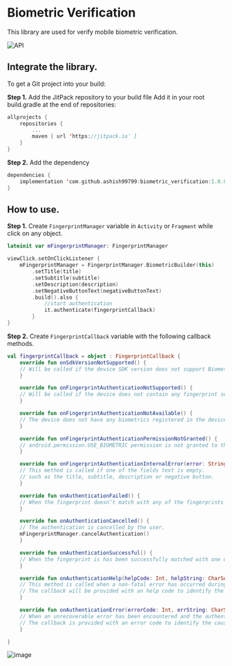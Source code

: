 # Biometric Verification
This library are used for verify mobile biometric verification.

<img src="https://img.shields.io/badge/API-24%2B-blue.svg?style=flat" style="max-width:100%;" alt="API" data-canonical-src="https://img.shields.io/badge/API-23%2B-blue.svg?style=flat" style="max-width:100%;">

## Integrate the library.
To get a Git project into your build:

<b>Step 1.</b> Add the JitPack repository to your build file
Add it in your root build.gradle at the end of repositories:

```kotlin
allprojects {
	repositories {
		...
		maven { url 'https://jitpack.io' }
	}
}
```

<b>Step 2.</b> Add the dependency

```kotlin
dependencies {
	implementation 'com.github.ashish99799:biometric_verification:1.0.0'
}
```

## How to use.

<b>Step 1.</b> Create `FingerprintManager` variable in `Activity` or `Fragment` while click on any object.

```kotlin
lateinit var mFingerprintManager: FingerprintManager

viewClick.setOnClickListener {
	mFingerprintManager = FingerprintManager.BiometricBuilder(this)
		.setTitle(title)
		.setSubtitle(subtitle)
		.setDescription(description)
		.setNegativeButtonText(negativeButtonText)
		.build().also {
		    //start authentication
		    it.authenticate(fingerprintCallback)
		}
}
```

<b>Step 2.</b> Create `FingerprintCallback` variable with the following callback methods.

```kotlin
val fingerprintCallback = object : FingerprintCallback {
    override fun onSdkVersionNotSupported() {
	// Will be called if the device SDK version does not support Biometric authentication.
    }

    override fun onFingerprintAuthenticationNotSupported() {
	// Will be called if the device does not contain any fingerprint sensors.
    }

    override fun onFingerprintAuthenticationNotAvailable() {
	// The device does not have any biometrics registered in the device.
    }

    override fun onFingerprintAuthenticationPermissionNotGranted() {
	// android.permission.USE_BIOMETRIC permission is not granted to the app.
    }

    override fun onFingerprintAuthenticationInternalError(error: String?) {
	// This method is called if one of the fields text is empty.
	// such as the title, subtitle, description or negative button.
    }

    override fun onAuthenticationFailed() {
	// When the fingerprint doesn’t match with any of the fingerprints registered on the device.
    }

    override fun onAuthenticationCancelled() {
	// The authentication is cancelled by the user.
	mFingerprintManager.cancelAuthentication()
    }

    override fun onAuthenticationSuccessful() {
	// When the fingerprint is has been successfully matched with one of the fingerprints registered on the device.
    }

    override fun onAuthenticationHelp(helpCode: Int, helpString: CharSequence?) {
	// This method is called when a non-fatal error has occurred during the authentication process.
	// The callback will be provided with an help code to identify the cause of the error, along with a help message.
    }

    override fun onAuthenticationError(errorCode: Int, errString: CharSequence?) {
	// When an unrecoverable error has been encountered and the authentication process has completed without success.
	// The callback is provided with an error code to identify the cause of the error, along with the error message. 
    }

}
```

![image](https://user-images.githubusercontent.com/25197921/169692550-00176a2f-a83b-496a-a0f1-6b6beaa74e4b.png)









